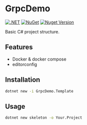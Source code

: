 # GrpcDemo

[![.NET](https://github.com/afgalvan/GrpcDemo/actions/workflows/dotnet.yml/badge.svg)](https://github.com/afgalvan/GrpcDemo/actions/workflows/dotnet.yml)
[![NuGet](https://github.com/afgalvan/GrpcDemo/actions/workflows/publish.yml/badge.svg)](https://github.com/afgalvan/GrpcDemo/actions/workflows/publish.yml)
[![Nuget Version](https://img.shields.io/nuget/v/GrpcDemo.Template?label=version&logo=NuGet&labelColor=22272E&color=blue)](https://www.nuget.org/packages/GrpcDemo.Template/)

Basic C# project structure.

## Features

- Docker & docker compose
- editorconfig

## Installation

```bash
dotnet new -i GrpcDemo.Template
```

## Usage

```bash
dotnet new skeleton -o Your.Project
```

